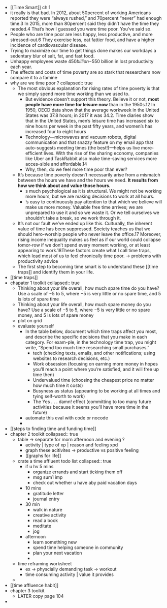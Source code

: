 - [[Time Smart]] ch 1
- it really is that bad. In 2012, about 50percent of working Americans reported they were “always rushed,” and 70percent “never” had enough time.3 In 2015, more than 80percent said they didn’t have the time they needed.4 That’s how I guessed you were time poor. You’ve said so.
- People who are time poor are less happy, less productive, and more stressed-out.6 They exercise less, eat fattier food, and have a higher incidence of cardiovascular disease.
- Trying to maximize our time to get things done makes our workdays a sedentary blur of salt, fat, and fast food.
- Unhappy employees waste $450 billion−$550 billion in lost productivity each year.
- The  effects  and  costs  of  time  poverty  are  so  stark  that  researchers  now compare it to a famine
- why are we time poor ?
  collapsed:: true
	- The most obvious explanation for rising rates of time poverty is that we simply spend more time working than we used to.
		- But evidence doesn’t support this theory. Believe it or not, **most people have more time for leisure  now**  than  in  the  1950s.12  In  1950,  OECD  data  show  that  the  average workweek in the United States was 37.8 hours; in 2017 it was 34.2.  Time  diaries  show  that  in  the  United  States,  men’s  leisure  time  has increased six to nine hours per week in the past fifty years, and women’s has increased four to eight hours
		- Technology—microwaves and vacuum robots, digital communication and that snazzy feature on my email app that auto-suggests meeting times (the best!)—helps us live more-efficient  lives.  With  the  rise  of  the  sharing  economy,  companies  like Uber and TaskRabbit also make time-saving services more acces-sible and affordable.14
		- Why, then, do we feel more time poor than ever?
	- It’s because time poverty doesn’t necessarily arise from a mismatch between the hours we have and the hours we need. **It results from how we think about and value those hours.**
		- s much psychological as it is structural.  We  might  not  be  working  more  hours,  but  we  are  making  decisions to work at all hours.
		- ’s easy to  continuously  pay  attention  to  that  which  we  believe  will  make  us  more  money.  Valuable  free  time  arrives;  we  are  unprepared  to  use  it  and so we waste it. Or we tell ourselves we shouldn’t take a break, so we work through it.
	- It’s not our fault we’ve ended up like this. Culturally, the inherent value  of  time  has  been  suppressed.  Society  teaches  us  that  we  should  hero-worship  people  who  never  leave  the  office.17  Moreover,  rising  income inequality makes us feel as if our world could collapse tomor-row if we don’t spend every moment working, or at least appearing to work.18These factors create what I call time traps, which lead most of us to feel chronically time poor. -> problems with productivity advice
	- The  first  step  to  becoming  time  smart  is  to  understand  these  [[time  traps]] and identify them in your life.
- [[time traps]]
- chapater 1 toolkit
  collapsed:: true
	- Thinking about your life overall, how much spare time do you have? Use a scale of −5 to 5, where −5 is very little or no spare time, and 5 is lots of spare time
	- Thinking about your life overall, how much spare money do you have? Use a scale of −5 to 5, where −5 is very little or no spare money, and 5 is lots of spare money
	- plot on grid
	- evaluate yourself
		- In  the  table  below,  document  which  time  traps  affect  you  most,  and  describe the specific decisions that you make in each category. For exam-ple, in the technology time trap, you might write, “Spend too much time researching small purchases.”
			- tech (checking texts, emails, and other notifications; using websites to research decisions, etc.)
			- Work obsession (focusing on earning more money in hopes you’ll reach a point where you’re satisfied, and it will free up time then)
			- Undervalued time (choosing the cheapest price no matter how much time it costs)
			- Busyness as status (appearing to be working at all times and tying self-worth to work)
			- The Yes . . . damn! effect (committing to too many future activities because it seems you’ll have more time in the future)
		- automate this eval with code or nocode
		-
- [[steps to finding time and funding time]]
- chapter 2 toolkit
  collapsed:: true
	- table -> separate for morn afternoon and evening ?
		- activity | type of xp | reason and feeling xpd
		- graph these acitivites -> productive vs positive feeling
		- [[graphs for life]]
	- crate a time affluent todo list
	  collapsed:: true
		- if u hv 5 mins
			- organize errands and start ticking them off
			- msg sum1 imp
			- check out whether u have aby paid vacation days
		- 10 mins
			- gratitude letter
			- journal entry
		- 30 min
			- walk in nature
			- creative activity
			- read a book
			- meditate
			- jog
		- afternoon
			- learn something new
			- spend time helping someone in community
			- plan your next vacation
			-
	- time reframing worksheet
		- ex -> physcially demanding task -> workout
		- time consuming activity | value it provides
	-
- [[time affluence habit]]
- chapter 3 toolkit
	- LATER copy page 104
-